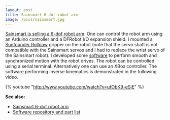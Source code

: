 ```yaml
---
layout: post
title: Sainsmart 6-dof robot arm
image: /pics/sainsmart.jpg
---
```


[Sainsmart is selling a 6-dof robot arm][1].
One can control the robot arm using an Arduino controller and a DFRobot I/O expansion shield.
I mounted a [Sunfounder Rollpaw][3] gripper on the robot (note that the servo shaft is not compatible with the Sainsmart servos and I had to replace the wrist servo of the Sainsmart robot).
I developed some [software][2] to perform smooth and synchronized motion with the robot drives.
The robot can be controlled using a serial terminal.
Alternatively one can use an XBox controller.
The software performing inverse kinematics is demonstrated in the following video.

{% youtube "http://www.youtube.com/watch?v=ufObK9-eSjE" %}

**See also:**

* [Sainsmart 6-dof robot arm][1]
* [Software repository and part list][2]

[1]: https://www.sainsmart.com/products/6-axis-desktop-robotic-arm-assembled
[2]: https://github.com/wedesoft/arduino-sainsmart
[3]: https://www.sunfounder.com/rollpaw.html
